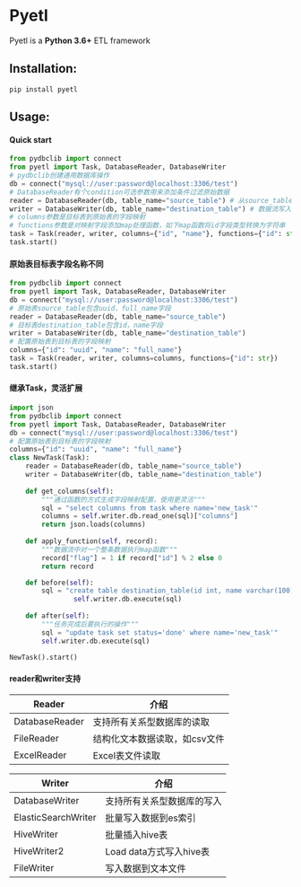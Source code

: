 # Pyetl

Pyetl is a **Python 3.6+** ETL framework

## Installation:
```shell script
pip install pyetl
```

## Usage:
#### Quick start
```python
from pydbclib import connect
from pyetl import Task, DatabaseReader, DatabaseWriter
# pydbclib创建通用数据库操作
db = connect("mysql://user:password@localhost:3306/test")
# DatabaseReader有个condition可选参数用来添加条件过滤原始数据
reader = DatabaseReader(db, table_name="source_table") # 从source_table表获取数据流
writer = DatabaseWriter(db, table_name="destination_table") # 数据流写入destination_table表
# columns参数是目标表到原始表的字段映射
# functions参数是对映射字段添加map处理函数，如下map函数将id字段类型转换为字符串
task = Task(reader, writer, columns={"id", "name"}, functions={"id": str})
task.start()
```



#### 原始表目标表字段名称不同

```python
from pydbclib import connect
from pyetl import Task, DatabaseReader, DatabaseWriter
db = connect("mysql://user:password@localhost:3306/test")
# 原始表source_table包含uuid，full_name字段
reader = DatabaseReader(db, table_name="source_table")
# 目标表destination_table包含id，name字段
writer = DatabaseWriter(db, table_name="destination_table")
# 配置原始表到目标表的字段映射
columns={"id": "uuid", "name": "full_name"}
task = Task(reader, writer, columns=columns, functions={"id": str})
task.start()
```

#### 继承Task，灵活扩展

```python
import json
from pydbclib import connect
from pyetl import Task, DatabaseReader, DatabaseWriter
db = connect("mysql://user:password@localhost:3306/test")
# 配置原始表到目标表的字段映射
columns={"id": "uuid", "name": "full_name"}
class NewTask(Task):
    reader = DatabaseReader(db, table_name="source_table")
    writer = DatabaseWriter(db, table_name="destination_table")
    
    def get_columns(self):
        """通过函数的方式生成字段映射配置，使用更灵活"""
        sql = "select columns from task where name='new_task'"
        columns = self.writer.db.read_one(sql)["columns"]
        return json.loads(columns)
      
    def apply_function(self, record):
        """数据流中对一个整条数据执行map函数"""
        record["flag"] = 1 if record["id"] % 2 else 0
        return record

    def before(self):
        sql = "create table destination_table(id int, name varchar(100))"
				self.writer.db.execute(sql)
    
    def after(self):
        """任务完成后要执行的操作"""
        sql = "update task set status='done' where name='new_task'"
        self.writer.db.execute(sql)

NewTask().start()
```



#### reader和writer支持

| Reader         | 介绍                          |
| -------------- | ----------------------------- |
| DatabaseReader | 支持所有关系型数据库的读取    |
| FileReader     | 结构化文本数据读取，如csv文件 |
| ExcelReader    | Excel表文件读取               |

| Writer              | 介绍                       |
| ------------------- | -------------------------- |
| DatabaseWriter      | 支持所有关系型数据库的写入 |
| ElasticSearchWriter | 批量写入数据到es索引       |
| HiveWriter          | 批量插入hive表             |
| HiveWriter2         | Load data方式写入hive表    |
| FileWriter          | 写入数据到文本文件         |

 

